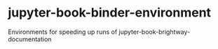 # jupyter-book-binder-environment
Environments for speeding up runs of jupyter-book-brightway-documentation
